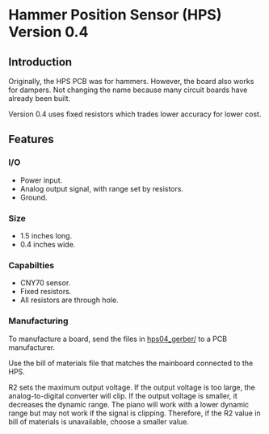 # Hammer Position Sensor (HPS) Version 0.4

## Introduction

Originally, the HPS PCB was for hammers.  However, the board also works for dampers.  Not changing the name because many circuit boards have already been built.

Version 0.4 uses fixed resistors which trades lower accuracy for lower cost.

## Features

### I/O
* Power input.
* Analog output signal, with range set by resistors.
* Ground.

### Size
* 1.5 inches long.
* 0.4 inches wide.

### Capabilties
* CNY70 sensor.
* Fixed resistors.
* All resistors are through hole.

### Manufacturing

To manufacture a board, send the files in [hps04_gerber/](hps04_gerber/) to a PCB manufacturer.

Use the bill of materials file that matches the mainboard connected to the HPS.

R2 sets the maximum output voltage. If the output voltage is too large, the analog-to-digital converter will clip. If the output voltage is smaller, it decreases the dynamic range. The piano will work with a lower dynamic range but may not work if the signal is clipping. Therefore, if the R2 value in bill of materials is unavailable, choose a smaller value.
